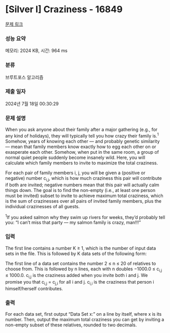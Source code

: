 # [Silver I] Craziness - 16849 

[문제 링크](https://www.acmicpc.net/problem/16849) 

### 성능 요약

메모리: 2024 KB, 시간: 964 ms

### 분류

브루트포스 알고리즘

### 제출 일자

2024년 7월 18일 00:30:29

### 문제 설명

<p>When you ask anyone about their family after a major gathering (e.g., for any kind of holidays), they will typically tell you how crazy their family is.<sup>1</sup> Somehow, years of knowing each other — and probably genetic similarity — mean that family members know exactly how to egg each other on or exasperate each other. Somehow, when put in the same room, a group of normal quiet people suddenly become insanely wild. Here, you will calculate which family members to invite to maximize the total craziness.</p>

<p>For each pair of family members i, j, you will be given a (positive or negative) number c<sub>i,j</sub>, which is how much craziness this pair will contribute if both are invited; negative numbers mean that this pair will actually calm things down. The goal is to find the non-empty (i.e., at least one person must be invited) subset to invite to achieve maximum total craziness, which is the sum of crazinesses over all pairs of invited family members, plus the individual crazinesses of all guests.</p>

<p><sup>1</sup>If you asked salmon why they swim up rivers for weeks, they’d probably tell you: “I can’t miss that party — my salmon family is crazy, man!!!”</p>

### 입력 

 <p>The first line contains a number K ≥ 1, which is the number of input data sets in the file. This is followed by K data sets of the following form:</p>

<p>The first line of a data set contains the number 2 ≤ n ≤ 20 of relatives to choose from. This is followed by n lines, each with n doubles −1000.0 ≤ c<sub>i,j</sub> ≤ 1000.0. c<sub>i,j</sub> is the craziness added when you invite both i and j. We promise you that c<sub>i,j</sub> = c<sub>j,i</sub> for all i and j. c<sub>i,i</sub> is the craziness that person i himself/herself contributes.</p>

### 출력 

 <p>For each data set, first output “Data Set x:” on a line by itself, where x is its number. Then, output the maximum total craziness you can get by inviting a non-empty subset of these relatives, rounded to two decimals.</p>

